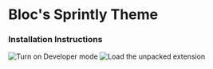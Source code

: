# Bloc's Sprintly Theme

### Installation Instructions

![Turn on Developer mode](https://www.evernote.com/shard/s11/sh/00cf2264-136a-49e3-b922-1e6999ed5e0c/0a0670d376c848c211eafad270971ed5/deep/0/Extensions.png)
![Load the unpacked extension](https://www.evernote.com/shard/s11/sh/97c60fcc-e381-4472-976c-b589b38211c0/830212849a4c7b00fa31a5807f232faf/deep/0/Extensions.png)